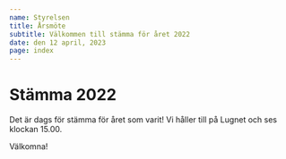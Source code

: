 ```yaml
---
name: Styrelsen
title: Årsmöte
subtitle: Välkommen till stämma för året 2022
date: den 12 april, 2023
page: index
---
```


# Stämma 2022

Det är dags för stämma för året som varit! Vi håller till på Lugnet och ses klockan 15.00.

Välkomna!